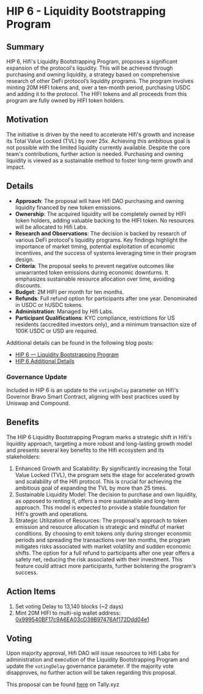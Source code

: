 # HIP 6 - Liquidity Bootstrapping Program

## Summary

HIP 6, Hifi's Liquidity Bootstrapping Program, proposes a significant expansion of the protocol's liquidity. This will be achieved through purchasing and owning liquidity, a strategy based on comprehensive research of other DeFi protocol’s liquidity programs. The program involves minting 20M HIFI tokens and, over a ten-month period, purchasing USDC and adding it to the protocol. The HIFI tokens and all proceeds from this program are fully owned by HIFI token holders.

## Motivation

The initiative is driven by the need to accelerate Hifi's growth and increase its Total Value Locked (TVL) by over 25x. Achieving this ambitious goal is not possible with the limited liquidity currently available. Despite the core team's contributions, further action is needed. Purchasing and owning liquidity is viewed as a sustainable method to foster long-term growth and impact.

## Details

- **Approach**: The proposal will have Hifi DAO purchasing and owning liquidity financed by new token emissions.
- **Ownership**: The acquired liquidity will be completely owned by HIFI token holders, adding valuable backing to the HIFI token. No resources will be allocated to Hifi Labs.
- **Research and Observations**: The decision is backed by research of various DeFi protocol's liquidity programs. Key findings highlight the importance of market timing, potential exploitation of economic incentives, and the success of systems leveraging time in their program design.
- **Criteria**: The proposal seeks to prevent negative outcomes like unwarranted token emissions during economic downturns. It emphasizes sustainable resource allocation over time, avoiding discounts.
- **Budget**: 2M HIFI per month for ten months.
- **Refunds**: Full refund option for participants after one year. Denominated in USDC or hUSDC tokens.
- **Administration**: Managed by Hifi Labs.
- **Participant Qualifications**: KYC compliance, restrictions for US residents (accredited investors only), and a minimum transaction size of 100K USDC or USD are required.

Additional details can be found in the following blog posts:

- [HIP 6 — Liquidity Bootstrapping Program](https://blog.hifi.finance/hip-6-liquidity-bootstrapping-program-46cf5ee9244e)
- [HIP 6 Additional Details](https://blog.hifi.finance/hip-6-additional-details-8ea692f89b32)

### Governance Update

Included in HIP 6 is an update to the `votingDelay` parameter on Hifi's Governor Bravo Smart Contract, aligning with best practices used by Uniswap and Compound.

## Benefits

The HIP 6 Liquidity Bootstrapping Program marks a strategic shift in Hifi's liquidity approach, targeting a more robust and long-lasting growth model and presents several key benefits to the Hifi ecosystem and its stakeholders:

1. Enhanced Growth and Scalability: By significantly increasing the Total Value Locked (TVL), the program sets the stage for accelerated growth and scalability of the Hifi protocol. This is crucial for achieving the ambitious goal of expanding the TVL by more than 25 times.
2. Sustainable Liquidity Model: The decision to purchase and own liquidity, as opposed to renting it, offers a more sustainable and long-term approach. This model is expected to provide a stable foundation for Hifi's growth and operations.
3. Strategic Utilization of Resources: The proposal's approach to token emission and resource allocation is strategic and mindful of market conditions. By choosing to emit tokens only during stronger economic periods and spreading the transactions over ten months, the program mitigates risks associated with market volatility and sudden economic shifts. The option for a full refund to participants after one year offers a safety net, reducing the risk associated with their investment. This feature could attract more participants, further bolstering the program's success.

## Action Items

1. Set voting Delay to 13,140 blocks (~2 days)
2. Mint 20M HIFI to multi-sig wallet address: [0x999540BF17c9A6EA03cD39B97476Af172Ddd04e1](https://etherscan.io/address/0x999540BF17c9A6EA03cD39B97476Af172Ddd04e1)

## Voting

Upon majority approval, Hifi DAO will issue resources to Hifi Labs for administration and execution of the Liquidity Bootstrapping Program and update the `votingDelay` governance parameter. If the majority vote disapproves, no further action will be taken regarding this proposal.

This proposal can be found [here](https://www.tally.xyz/gov/hifi-dao/proposal/5?chart=0) on Tally.xyz
